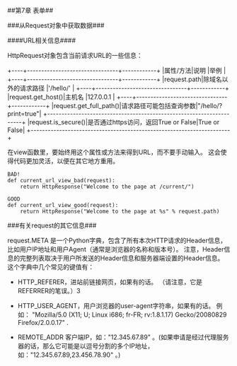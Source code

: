 ##第7章 表单##

###从Request对象中获取数据###

####URL相关信息####

HttpRequest对象包含当前请求URL的一些信息：

+----+--------------------------------+------------+
|属性/方法|说明                       |举例        |
+----+--------------------------------+------------+
|request.path|除域名以外的请求路径    |'/hello/'   |
+----+--------------------------------+------------+
|request.get_host()|主机名            |127.0.0.1   |
+----+--------------------------------+------------+
|request.get_full_path()|请求路径可能包括查询参数|"/hello/?print=true"|
+---------------------------------------------------------------------+
|request.is_secure()|是否通过https访问，返回True or False|True or False|
+----------------------------------------------------------------------+


在view函数里，要始终用这个属性或方法来得到URL，而不要手动输入。 这会使得代码更加灵活，以便在其它地方重用。

    BAD!
    def current_url_view_bad(request):
        return HttpResponse("Welcome to the page at /current/")

    GOOD
    def current_url_view_good(request):
        return HttpResponse("Welcome to the page at %s" % request.path)


###有关request的其它信息###

request.META 是一个Python字典，包含了所有本次HTTP请求的Header信息，比如用户IP地址和用户Agent（通常是浏览器的名称和版本号）。 注意，Header信息的完整列表取决于用户所发送的Header信息和服务器端设置的Header信息。 这个字典中几个常见的键值有：


* HTTP_REFERER，进站前链接网页，如果有的话。 （请注意，它是REFERRER的笔误。）3

* HTTP_USER_AGENT，用户浏览器的user-agent字符串，如果有的话。 例如： "Mozilla/5.0 (X11; U; Linux i686; fr-FR; rv:1.8.1.17) Gecko/20080829 Firefox/2.0.0.17" .

* REMOTE_ADDR 客户端IP，如："12.345.67.89" 。(如果申请是经过代理服务器的话，那么它可能是以逗号分割的多个IP地址，如："12.345.67.89,23.456.78.90" 。)


